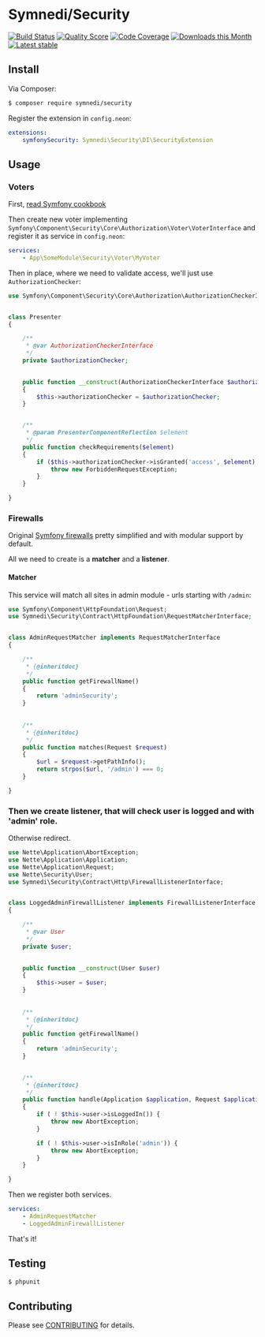 # Symnedi/Security

[![Build Status](https://img.shields.io/travis/Symnedi/Security.svg?style=flat-square)](https://travis-ci.org/Symnedi/Security)
[![Quality Score](https://img.shields.io/scrutinizer/g/Symnedi/Security.svg?style=flat-square)](https://scrutinizer-ci.com/g/Symnedi/Security)
[![Code Coverage](https://img.shields.io/scrutinizer/coverage/g/Symnedi/Security.svg?style=flat-square)](https://scrutinizer-ci.com/g/Symnedi/Security)
[![Downloads this Month](https://img.shields.io/packagist/dm/symnedi/security.svg?style=flat-square)](https://packagist.org/packages/symnedi/security)
[![Latest stable](https://img.shields.io/packagist/v/symnedi/security.svg?style=flat-square)](https://packagist.org/packages/symnedi/security)


## Install

Via Composer:

```sh
$ composer require symnedi/security
```

Register the extension in `config.neon`:

```yaml
extensions:
	symfonySecurity: Symnedi\Security\DI\SecurityExtension
```


## Usage

### Voters

First, [read Symfony cookbook](http://symfony.com/doc/current/cookbook/security/voters_data_permission.html)

Then create new voter implementing `Symfony\Component\Security\Core\Authorization\Voter\VoterInterface`
and register it as service in `config.neon`:

```yaml
services:
	- App\SomeModule\Security\Voter\MyVoter
```

Then in place, where we need to validate access, we'll just use `AuthorizationChecker`:


```php
use Symfony\Component\Security\Core\Authorization\AuthorizationCheckerInterface;


class Presenter
{

	/**
	 * @var AuthorizationCheckerInterface
	 */
	private $authorizationChecker;

	
	public function __construct(AuthorizationCheckerInterface $authorizationChecker)
	{
		$this->authorizationChecker = $authorizationChecker;
	}


	/**
	 * @param PresenterComponentReflection $element
	 */
	public function checkRequirements($element)
	{
		if ($this->authorizationChecker->isGranted('access', $element) === FALSE) {
			throw new ForbiddenRequestException;
		}
	}

}
```


### Firewalls

Original [Symfony firewalls](http://symfony.com/doc/current/components/security/firewall.html) pretty simplified and with modular support by default.

All we need to create is a **matcher** and a **listener**.

#### Matcher 

This service will match all sites in admin module - urls starting with `/admin`:

```php
use Symfony\Component\HttpFoundation\Request;
use Symnedi\Security\Contract\HttpFoundation\RequestMatcherInterface;


class AdminRequestMatcher implements RequestMatcherInterface
{

	/**
	 * {@inheritdoc}
	 */
	public function getFirewallName()
	{
		return 'adminSecurity';
	}
	
	
	/**
	 * {@inheritdoc}
	 */
	public function matches(Request $request)
	{
		$url = $request->getPathInfo();
		return strpos($url, '/admin') === 0;
	}

}
```

### Then we create listener, that will check user is logged and with 'admin' role.
Otherwise redirect.

```php
use Nette\Application\AbortException;
use Nette\Application\Application;
use Nette\Application\Request;
use Nette\Security\User;
use Symnedi\Security\Contract\Http\FirewallListenerInterface;


class LoggedAdminFirewallListener implements FirewallListenerInterface
{

	/**
	 * @var User
	 */
	private $user;
	

	public function __construct(User $user)
	{
		$this->user = $user;
	}
	
	
	/**
	 * {@inheritdoc}
	 */
	public function getFirewallName()
	{
		return 'adminSecurity';
	}

	
	/**
	 * {@inheritdoc}
	 */
	public function handle(Application $application, Request $applicationRequest)
	{
		if ( ! $this->user->isLoggedIn()) {
			throw new AbortException;
		}

		if ( ! $this->user->isInRole('admin')) {
			throw new AbortException;
		}
	}

}
```


Then we register both services.

```yaml
services:
	- AdminRequestMatcher
	- LoggedAdminFirewallListener
```

That's it!

## Testing

```sh
$ phpunit
```


## Contributing

Please see [CONTRIBUTING](CONTRIBUTING.md) for details.
